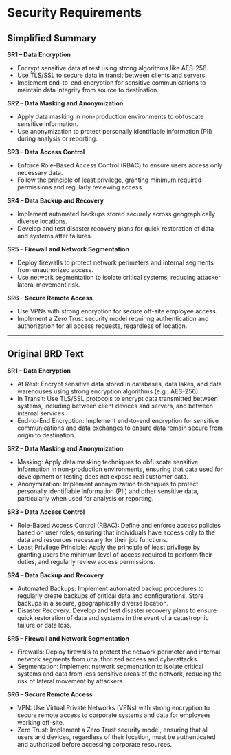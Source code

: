 # Security Requirements

## Simplified Summary

**SR1 – Data Encryption**
- Encrypt sensitive data at rest using strong algorithms like AES-256.
- Use TLS/SSL to secure data in transit between clients and servers.
- Implement end-to-end encryption for sensitive communications to maintain data integrity from source to destination.

**SR2 – Data Masking and Anonymization**
- Apply data masking in non-production environments to obfuscate sensitive information.
- Use anonymization to protect personally identifiable information (PII) during analysis or reporting.

**SR3 – Data Access Control**
- Enforce Role-Based Access Control (RBAC) to ensure users access only necessary data.
- Follow the principle of least privilege, granting minimum required permissions and regularly reviewing access.

**SR4 – Data Backup and Recovery**
- Implement automated backups stored securely across geographically diverse locations.
- Develop and test disaster recovery plans for quick restoration of data and systems after failures.

**SR5 – Firewall and Network Segmentation**
- Deploy firewalls to protect network perimeters and internal segments from unauthorized access.
- Use network segmentation to isolate critical systems, reducing attacker lateral movement risk.

**SR6 – Secure Remote Access**
- Use VPNs with strong encryption for secure off-site employee access.
- Implement a Zero Trust security model requiring authentication and authorization for all access requests, regardless of location.

---

## Original BRD Text

**SR1 – Data Encryption**
- At Rest: Encrypt sensitive data stored in databases, data lakes, and data warehouses using strong encryption algorithms (e.g., AES-256).
- In Transit: Use TLS/SSL protocols to encrypt data transmitted between systems, including between client devices and servers, and between internal services.
- End-to-End Encryption: Implement end-to-end encryption for sensitive communications and data exchanges to ensure data remain secure from origin to destination.

**SR2 – Data Masking and Anonymization**
- Masking: Apply data masking techniques to obfuscate sensitive information in non-production environments, ensuring that data used for development or testing does not expose real customer data.
- Anonymization: Implement anonymization techniques to protect personally identifiable information (PII) and other sensitive data, particularly when used for analysis or reporting.

**SR3 – Data Access Control**
- Role-Based Access Control (RBAC): Define and enforce access policies based on user roles, ensuring that individuals have access only to the data and resources necessary for their job functions.
- Least Privilege Principle: Apply the principle of least privilege by granting users the minimum level of access required to perform their duties, and regularly review access permissions.

**SR4 – Data Backup and Recovery**
- Automated Backups: Implement automated backup procedures to regularly create backups of critical data and configurations. Store backups in a secure, geographically diverse location.
- Disaster Recovery: Develop and test disaster recovery plans to ensure quick restoration of data and systems in the event of a catastrophic failure or data loss.

**SR5 – Firewall and Network Segmentation**
- Firewalls: Deploy firewalls to protect the network perimeter and internal network segments from unauthorized access and cyberattacks.
- Segmentation: Implement network segmentation to isolate critical systems and data from less sensitive areas of the network, reducing the risk of lateral movement by attackers.

**SR6 – Secure Remote Access**
- VPN: Use Virtual Private Networks (VPNs) with strong encryption to secure remote access to corporate systems and data for employees working off-site.
- Zero Trust: Implement a Zero Trust security model, ensuring that all users and devices, regardless of their location, must be authenticated and authorized before accessing corporate resources.

